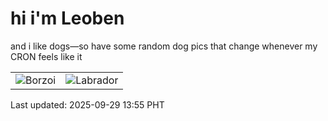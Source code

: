 # hi i'm Leoben

and i like dogs—so have some random dog pics that change whenever my CRON feels like it

|  |  |
|--------|----------|
| ![Borzoi](https://random-dog-vercel.vercel.app/api/random-borzoi?v=1759125333) | ![Labrador](https://random-dog-vercel.vercel.app/api/random-labrador?v=1759125333) |

Last updated: 2025-09-29 13:55 PHT
